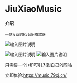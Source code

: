 # JiuXiaoMusic

#### 介绍

`一款专业的H5音乐播放器`

![输入图片说明](https://images.gitee.com/uploads/images/2021/0409/110954_07ff0a70_5307594.png "QQ截图20210409110918.png")

![输入图片说明](https://images.gitee.com/uploads/images/2021/0409/111000_e335539b_5307594.png "QQ截图20210409110935.png")
![输入图片说明](https://images.gitee.com/uploads/images/2021/0409/111009_a0f5c7ad_5307594.png "QQ截图20210409110944.png")

只需要一个js即可引入到自己的网站

立即体验:https://music.79xj.cn/

